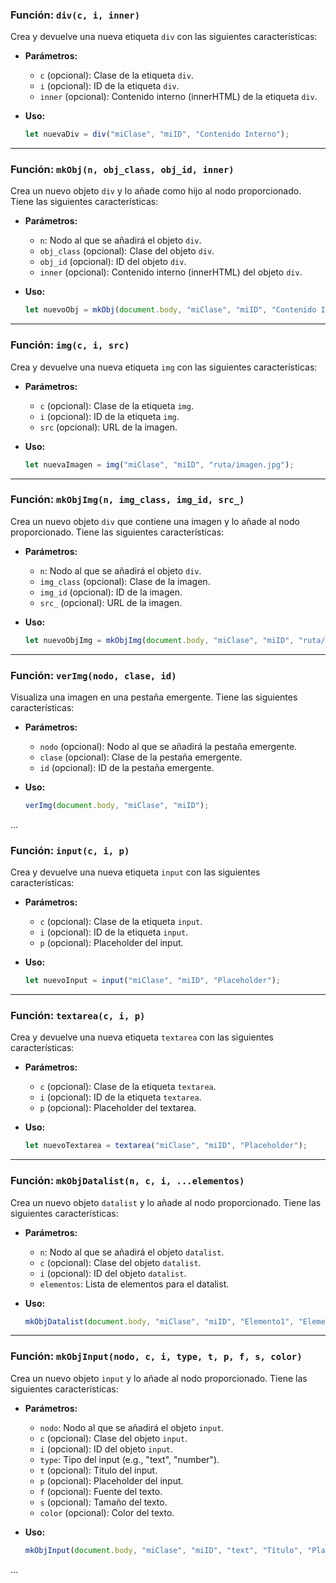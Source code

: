 ### Función: `div(c, i, inner)`

Crea y devuelve una nueva etiqueta `div` con las siguientes características:

- **Parámetros:**
  - `c` (opcional): Clase de la etiqueta `div`.
  - `i` (opcional): ID de la etiqueta `div`.
  - `inner` (opcional): Contenido interno (innerHTML) de la etiqueta `div`.

- **Uso:**
  ```javascript
  let nuevaDiv = div("miClase", "miID", "Contenido Interno");
  ```

---

### Función: `mkObj(n, obj_class, obj_id, inner)`

Crea un nuevo objeto `div` y lo añade como hijo al nodo proporcionado. Tiene las siguientes características:

- **Parámetros:**
  - `n`: Nodo al que se añadirá el objeto `div`.
  - `obj_class` (opcional): Clase del objeto `div`.
  - `obj_id` (opcional): ID del objeto `div`.
  - `inner` (opcional): Contenido interno (innerHTML) del objeto `div`.

- **Uso:**
  ```javascript
  let nuevoObj = mkObj(document.body, "miClase", "miID", "Contenido Interno");
  ```

---

### Función: `img(c, i, src)`

Crea y devuelve una nueva etiqueta `img` con las siguientes características:

- **Parámetros:**
  - `c` (opcional): Clase de la etiqueta `img`.
  - `i` (opcional): ID de la etiqueta `img`.
  - `src` (opcional): URL de la imagen.

- **Uso:**
  ```javascript
  let nuevaImagen = img("miClase", "miID", "ruta/imagen.jpg");
  ```

---

### Función: `mkObjImg(n, img_class, img_id, src_)`

Crea un nuevo objeto `div` que contiene una imagen y lo añade al nodo proporcionado. Tiene las siguientes características:

- **Parámetros:**
  - `n`: Nodo al que se añadirá el objeto `div`.
  - `img_class` (opcional): Clase de la imagen.
  - `img_id` (opcional): ID de la imagen.
  - `src_` (opcional): URL de la imagen.

- **Uso:**
  ```javascript
  let nuevoObjImg = mkObjImg(document.body, "miClase", "miID", "ruta/imagen.jpg");
  ```

---

### Función: `verImg(nodo, clase, id)`

Visualiza una imagen en una pestaña emergente. Tiene las siguientes características:

- **Parámetros:**
  - `nodo` (opcional): Nodo al que se añadirá la pestaña emergente.
  - `clase` (opcional): Clase de la pestaña emergente.
  - `id` (opcional): ID de la pestaña emergente.

- **Uso:**
  ```javascript
  verImg(document.body, "miClase", "miID");
  ```

...

### Función: `input(c, i, p)`

Crea y devuelve una nueva etiqueta `input` con las siguientes características:

- **Parámetros:**
  - `c` (opcional): Clase de la etiqueta `input`.
  - `i` (opcional): ID de la etiqueta `input`.
  - `p` (opcional): Placeholder del input.

- **Uso:**
  ```javascript
  let nuevoInput = input("miClase", "miID", "Placeholder");
  ```

---

### Función: `textarea(c, i, p)`

Crea y devuelve una nueva etiqueta `textarea` con las siguientes características:

- **Parámetros:**
  - `c` (opcional): Clase de la etiqueta `textarea`.
  - `i` (opcional): ID de la etiqueta `textarea`.
  - `p` (opcional): Placeholder del textarea.

- **Uso:**
  ```javascript
  let nuevoTextarea = textarea("miClase", "miID", "Placeholder");
  ```

---

### Función: `mkObjDatalist(n, c, i, ...elementos)`

Crea un nuevo objeto `datalist` y lo añade al nodo proporcionado. Tiene las siguientes características:

- **Parámetros:**
  - `n`: Nodo al que se añadirá el objeto `datalist`.
  - `c` (opcional): Clase del objeto `datalist`.
  - `i` (opcional): ID del objeto `datalist`.
  - `elementos`: Lista de elementos para el datalist.

- **Uso:**
  ```javascript
  mkObjDatalist(document.body, "miClase", "miID", "Elemento1", "Elemento2", "Elemento3");
  ```

---

### Función: `mkObjInput(nodo, c, i, type, t, p, f, s, color)`

Crea un nuevo objeto `input` y lo añade al nodo proporcionado. Tiene las siguientes características:

- **Parámetros:**
  - `nodo`: Nodo al que se añadirá el objeto `input`.
  - `c` (opcional): Clase del objeto `input`.
  - `i` (opcional): ID del objeto `input`.
  - `type`: Tipo del input (e.g., "text", "number").
  - `t` (opcional): Título del input.
  - `p` (opcional): Placeholder del input.
  - `f` (opcional): Fuente del texto.
  - `s` (opcional): Tamaño del texto.
  - `color` (opcional): Color del texto.

- **Uso:**
  ```javascript
  mkObjInput(document.body, "miClase", "miID", "text", "Título", "Placeholder", "Arial", "14px", "#000");
  ```

...

